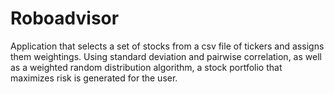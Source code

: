 # Roboadvisor

Application that selects a set of stocks from a csv file of tickers and assigns them weightings. Using standard deviation and pairwise correlation, as well as a weighted random distribution algorithm, a stock portfolio that maximizes risk is generated for the user.
